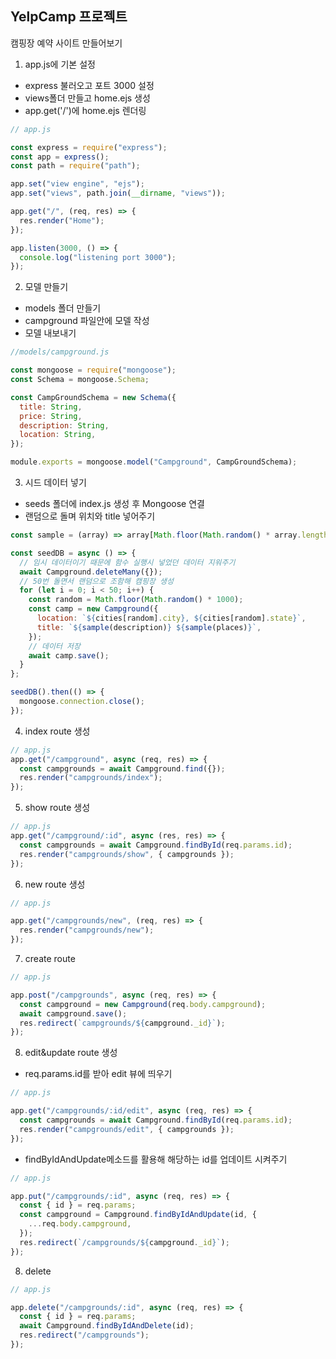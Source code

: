 ## YelpCamp 프로젝트

캠핑장 예약 사이트 만들어보기

1. app.js에 기본 설정

- express 불러오고 포트 3000 설정
- views폴더 만들고 home.ejs 생성
- app.get('/')에 home.ejs 렌더링

```js
// app.js

const express = require("express");
const app = express();
const path = require("path");

app.set("view engine", "ejs");
app.set("views", path.join(__dirname, "views"));

app.get("/", (req, res) => {
  res.render("Home");
});

app.listen(3000, () => {
  console.log("listening port 3000");
});
```

2. 모델 만들기

- models 폴더 만들기
- campground 파일안에 모델 작성
- 모델 내보내기

```js
//models/campground.js

const mongoose = require("mongoose");
const Schema = mongoose.Schema;

const CampGroundSchema = new Schema({
  title: String,
  price: String,
  description: String,
  location: String,
});

module.exports = mongoose.model("Campground", CampGroundSchema);
```

3. 시드 데이터 넣기

- seeds 폴더에 index.js 생성 후 Mongoose 연결
- 랜덤으로 돌며 위치와 title 넣어주기

```js
const sample = (array) => array[Math.floor(Math.random() * array.length)];

const seedDB = async () => {
  // 임시 데이터이기 때문에 함수 실행시 넣었던 데이터 지워주기
  await Campground.deleteMany({});
  // 50번 돌면서 랜덤으로 조함해 캠핑장 생성
  for (let i = 0; i < 50; i++) {
    const random = Math.floor(Math.random() * 1000);
    const camp = new Campground({
      location: `${cities[random].city}, ${cities[random].state}`,
      title: `${sample(description)} ${sample(places)}`,
    });
    // 데이터 저장
    await camp.save();
  }
};

seedDB().then(() => {
  mongoose.connection.close();
});
```

4. index route 생성

```js
// app.js
app.get("/campground", async (req, res) => {
  const campgrounds = await Campground.find({});
  res.render("campgrounds/index");
});
```

5. show route 생성

```js
// app.js
app.get("/campground/:id", async (res, res) => {
  const campgrounds = await Campground.findById(req.params.id);
  res.render("campgrounds/show", { campgrounds });
});
```

6. new route 생성

```js
// app.js

app.get("/campgrounds/new", (req, res) => {
  res.render("campgrounds/new");
});
```

7. create route

```js
// app.js

app.post("/campgrounds", async (req, res) => {
  const campground = new Campground(req.body.campground);
  await campground.save();
  res.redirect(`campgrounds/${campground._id}`);
});
```

8. edit&update route 생성

- req.params.id를 받아 edit 뷰에 띄우기

```js
// app.js

app.get("/campgrounds/:id/edit", async (req, res) => {
  const campgrounds = await Campground.findById(req.params.id);
  res.render("campgrounds/edit", { campgrounds });
});
```

- findByIdAndUpdate메소드를 활용해 해당하는 id를 업데이트 시켜주기

```js
// app.js

app.put("/campgrounds/:id", async (req, res) => {
  const { id } = req.params;
  const campground = Campground.findByIdAndUpdate(id, {
    ...req.body.campground,
  });
  res.redirect(`/campgrounds/${campground._id}`);
});
```

8. delete

```js
// app.js

app.delete("/campgrounds/:id", async (req, res) => {
  const { id } = req.params;
  await Campground.findByIdAndDelete(id);
  res.redirect("/campgrounds");
});
```
